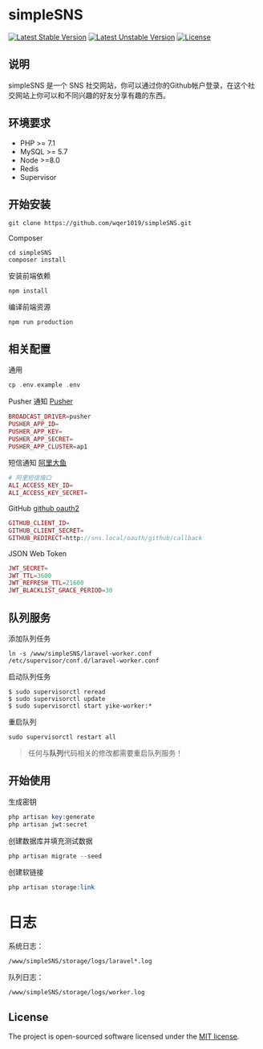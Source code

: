# simpleSNS
[![Latest Stable Version](https://poser.pugx.org/laravel/framework/v/stable.svg)](https://packagist.org/packages/laravel/framework)
[![Latest Unstable Version](https://poser.pugx.org/laravel/framework/v/unstable.svg)](https://packagist.org/packages/laravel/framework)
[![License](https://poser.pugx.org/laravel/framework/license.svg)](https://packagist.org/packages/laravel/framework)
## 说明
simpleSNS 是一个 SNS 社交网站，你可以通过你的Github帐户登录，在这个社交网站上你可以和不同兴趣的好友分享有趣的东西。

## 环境要求
- PHP >= 7.1
- MySQL >= 5.7
- Node >=8.0
- Redis
- Supervisor

## 开始安装
```shell
git clone https://github.com/wqer1019/simpleSNS.git
```
Composer
```shell
cd simpleSNS
composer install
```
安装前端依赖
```npm
npm install
```
编译前端资源
```npm
npm run production
```
## 相关配置
通用
```php
cp .env.example .env
```
Pusher 通知 [Pusher](https://pusher.com)
```php
BROADCAST_DRIVER=pusher
PUSHER_APP_ID=
PUSHER_APP_KEY=
PUSHER_APP_SECRET=
PUSHER_APP_CLUSTER=ap1
```
短信通知 [阿里大鱼](https://dayu.aliyun.com/product/sms)
```php
# 阿里短信接口
ALI_ACCESS_KEY_ID=
ALI_ACCESS_KEY_SECRET=
```
GitHub [github oauth2](https://github.com/settings/applications/new) 
```php
GITHUB_CLIENT_ID=
GITHUB_CLIENT_SECRET=
GITHUB_REDIRECT=http://sns.local/oauth/github/callback
```
JSON Web Token
```php
JWT_SECRET=
JWT_TTL=3600
JWT_REFRESH_TTL=21600
JWT_BLACKLIST_GRACE_PERIOD=30
```
## 队列服务

添加队列任务
```shell
ln -s /www/simpleSNS/laravel-worker.conf /etc/supervisor/conf.d/laravel-worker.conf
```
启动队列任务
 ```shell
$ sudo supervisorctl reread
$ sudo supervisorctl update
$ sudo supervisorctl start yike-worker:*
```
重启队列
```shell
sudo supervisorctl restart all
```
> 任何与**队列**代码相关的修改都需要重启队列服务！

## 开始使用
生成密钥
```php
php artisan key:generate
php artisan jwt:secret
```
创建数据库并填充测试数据
```php
php artisan migrate --seed
```
创建软链接
```php
php artisan storage:link
```

# 日志

系统日志：
```$xslt
/www/simpleSNS/storage/logs/laravel*.log
```
队列日志：
```$xslt
/www/simpleSNS/storage/logs/worker.log
```

## License
The project is open-sourced software licensed under the [MIT license](https://mit-license.org/).